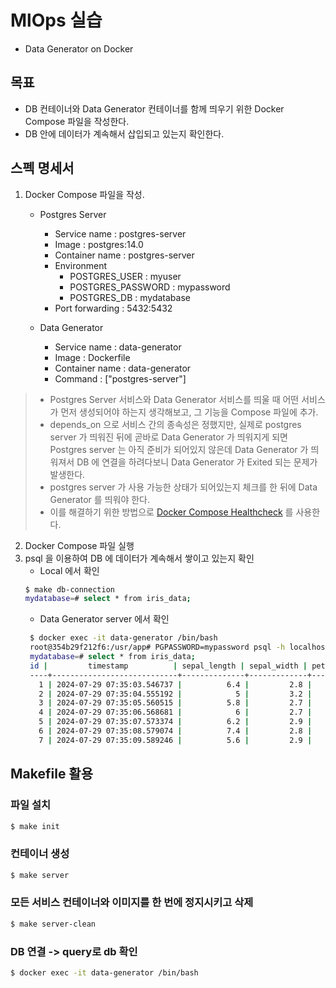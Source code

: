 # MlOps 실습
- Data Generator on Docker

## 목표
- DB 컨테이너와 Data Generator 컨테이너를 함께 띄우기 위한 Docker Compose 파일을 작성한다.
- DB 안에 데이터가 계속해서 삽입되고 있는지 확인한다.


## 스펙 명세서
1. Docker Compose 파일을 작성.
   - Postgres Server
     - Service name : postgres-server 
     - Image : postgres:14.0 
     - Container name : postgres-server 
     - Environment 
       - POSTGRES_USER : myuser
       - POSTGRES_PASSWORD : mypassword
       - POSTGRES_DB : mydatabase
     - Port forwarding : 5432:5432

   - Data Generator
     - Service name : data-generator
     - Image : Dockerfile
     - Container name : data-generator
     - Command : ["postgres-server"]

      
> - Postgres Server 서비스와 Data Generator 서비스를 띄울 때 어떤 서비스가 먼저 
> 생성되어야 하는지 생각해보고, 그 기능을 Compose 파일에 추가.
> - depends_on 으로 서비스 간의 종속성은 정했지만, 
> 실제로 postgres server 가 띄워진 뒤에 곧바로 Data Generator 가 띄워지게 되면 Postgres server 는 아직 준비가 되어있지 않은데 Data Generator 가 띄워져서 DB 에 연결을 하려다보니 Data Generator 가 Exited 되는 문제가 발생한다.
> - postgres server 가 사용 가능한 상태가 되어있는지 체크를 한 뒤에 Data Generator 를 띄워야 한다.
> - 이를 해결하기 위한 방법으로 [Docker Compose Healthcheck](https://github.com/peter-evans/docker-compose-healthcheck) 를 사용한다.

2. Docker Compose 파일 실행
3. psql 을 이용하여 DB 에 데이터가 계속해서 쌓이고 있는지 확인
   - Local 에서 확인
    ```bash
    $ make db-connection
    mydatabase=# select * from iris_data;
    ```
   - Data Generator server 에서 확인
   ```bash
    $ docker exec -it data-generator /bin/bash
    root@354b29f212f6:/usr/app# PGPASSWORD=mypassword psql -h localhost -p 5432 -U myuser -d mydatabase
    mydatabase=# select * from iris_data;
    id |         timestamp          | sepal_length | sepal_width | petal_length | petal_width | target 
    ----+----------------------------+--------------+-------------+--------------+-------------+--------
      1 | 2024-07-29 07:35:03.546737 |          6.4 |         2.8 |          5.6 |         2.1 |      2
      2 | 2024-07-29 07:35:04.555192 |            5 |         3.2 |          1.2 |         0.2 |      0
      3 | 2024-07-29 07:35:05.560515 |          5.8 |         2.7 |          5.1 |         1.9 |      2
      4 | 2024-07-29 07:35:06.568681 |            6 |         2.7 |          5.1 |         1.6 |      1
      5 | 2024-07-29 07:35:07.573374 |          6.2 |         2.9 |          4.3 |         1.3 |      1
      6 | 2024-07-29 07:35:08.579074 |          7.4 |         2.8 |          6.1 |         1.9 |      2
      7 | 2024-07-29 07:35:09.589246 |          5.6 |         2.9 |          3.6 |         1.3 |      1
    ```

## Makefile 활용

### 파일 설치
```bash
$ make init
```
### 컨테이너 생성
```bash
$ make server
```

### 모든 서비스 컨테이너와 이미지를 한 번에 정지시키고 삭제
```bash
$ make server-clean
```

### DB 연결 -> query로 db 확인
```bash
$ docker exec -it data-generator /bin/bash
```
